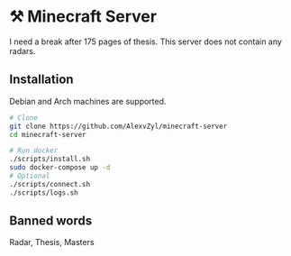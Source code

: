 # ⚒️ Minecraft Server

<!-- [![Tests](https://github.com/AlexvZyl/minecraft-server/workflows/Tests/badge.svg)](https://github.com/AlexvZyl/minecraft-server/actions?workflow=Tests) --> 

I need a break after 175 pages of thesis.  This server does not contain any radars.

## Installation

Debian and Arch machines are supported.

```bash
# Clone
git clone https://github.com/AlexvZyl/minecraft-server
cd minecraft-server

# Run docker
./scripts/install.sh
sudo docker-compose up -d
# Optional
./scripts/connect.sh
./scripts/logs.sh
```

## Banned words

Radar, Thesis, Masters
